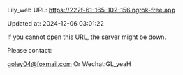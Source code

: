 Lily_web URL: https://222f-61-165-102-156.ngrok-free.app

Updated at: 2024-12-06 03:01:22

If you cannot open this URL, the server might be down.

Please contact: 

goley04@foxmail.com Or Wechat:GL_yeaH